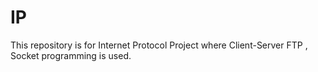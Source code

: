 # IP

This repository is for Internet Protocol Project where Client-Server FTP , Socket programming is used.
